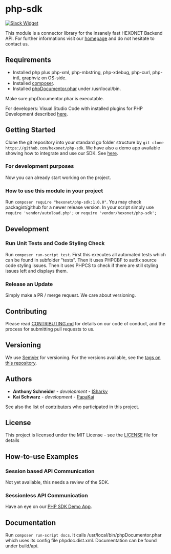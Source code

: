 # php-sdk

[![Slack Widget](https://camo.githubusercontent.com/984828c0b020357921853f59eaaa65aaee755542/68747470733a2f2f73332e65752d63656e7472616c2d312e616d617a6f6e6177732e636f6d2f6e6774756e612f6a6f696e2d75732d6f6e2d736c61636b2e706e67)](https://hexonet-sdk.slack.com/messages/CBF05V4CQ)

This module is a connector library for the insanely fast HEXONET Backend API. For further informations visit our [homepage](http://hexonet.net) and do not hesitate to contact us.

## Requirements

* Installed php plus php-xml, php-mbstring, php-xdebug, php-curl, php-intl, graphviz on OS-side.
* Installed [composer](https://getcomposer.org/download/).
* Installed [phpDocumentor.phar](https://github.com/phpDocumentor/phpDocumentor2/releases) under /usr/local/bin.

Make sure phpDocumentor.phar is executable.

For developers: Visual Studio Code with installed plugins for PHP Development described [here](https://code.visualstudio.com/docs/languages/php).

## Getting Started

Clone the git repository into your standard go folder structure by  `git clone https://github.com/hexonet/php-sdk`.
We have also a demo app available showing how to integrate and use our SDK. See [here](https://github.com/hexonet/php-sdk-demo).

### For development purposes

Now you can already start working on the project.

### How to use this module in your project

Run `composer require "hexonet/php-sdk:1.0.0"`. You may check packagist/github for a newer release version.
In your script simply use `require 'vendor/autoload.php';` or `require 'vendor/hexonet/php-sdk';`

## Development

### Run Unit Tests and Code Styling Check

Run `composer run-script test`.
First this executes all automated tests which can be found in subfolder "tests".
Then it uses PHPCBF to autfix source code styling issues.
Then it uses PHPCS to check if there are still styling issues left and displays them.

### Release an Update

Simply make a PR / merge request. We care about versioning.

## Contributing

Please read [CONTRIBUTING.md](https://github.com/hexonet/php-sdk/blob/master/CONTRIBUTING.md) for details on our code of conduct, and the process for submitting pull requests to us.

## Versioning

We use [SemVer](http://semver.org/) for versioning. For the versions available, see the [tags on this repository](https://github.com/hexonet/php-sdk/tags).

## Authors

* **Anthony Schneider** - *development* - [ISharky](https://github.com/isharky)
* **Kai Schwarz** - *development* - [PapaKai](https://github.com/papakai)

See also the list of [contributors](https://github/hexonet/php-sdk/graphs/contributors) who participated in this project.

## License

This project is licensed under the MIT License - see the [LICENSE](LICENSE) file for details

## How-to-use Examples

### Session based API Communication

Not yet available, this needs a review of the SDK.

### Sessionless API Communication

Have an eye on our [PHP SDK Demo App](https://github.com/hexonet/php-sdk-demo).

## Documentation

Run `composer run-script docs`. It calls /usr/local/bin/phpDocumentor.phar which uses its config file phpdoc.dist.xml.
Documentation can be found under build/api.

